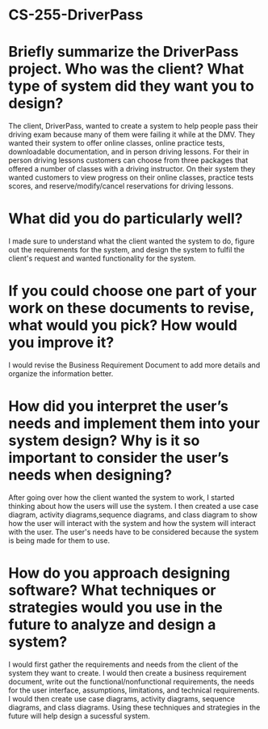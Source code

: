 # CS-255-DriverPass
# Briefly summarize the DriverPass project. Who was the client? What type of system did they want you to design?
The client, DriverPass, wanted to create a system to help people pass their driving exam because many of them were failing it while at the DMV. They wanted their system to offer online classes, online practice tests, downloadable documentation, and in person driving lessons. For their in person driving lessons customers can choose from three packages that offered a number of classes with a driving instructor. On their system they wanted customers to view progress on their online classes, practice tests scores, and reserve/modify/cancel reservations for driving lessons. 
# What did you do particularly well?
I made sure to understand what the client wanted the system to do, figure out the requirements for the system, and design the system to fulfil the client's request and wanted functionality for the system. 
# If you could choose one part of your work on these documents to revise, what would you pick? How would you improve it?
I would revise the Business Requirement Document to add more details and organize the information better. 
# How did you interpret the user’s needs and implement them into your system design? Why is it so important to consider the user’s needs when designing?
After going over how the client wanted the system to work, I started thinking about how the users will use the system. I then created a use case diagram, activity diagrams,sequence diagrams, and class diagram to show how the user will interact with the system and how the system will interact with the user. The user's needs have to be considered because the system is being made for them to use. 
# How do you approach designing software? What techniques or strategies would you use in the future to analyze and design a system?
I would first gather the requirements and needs from the client of the system they want to create. I would then create a business requirement document, write out the functional/nonfunctional requirements, the needs for the user interface, assumptions, limitations, and technical requirements. I would then create use case diagrams, activity diagrams, sequence diagrams, and class diagrams. Using these techniques and strategies in the future will help design a sucessful system. 
